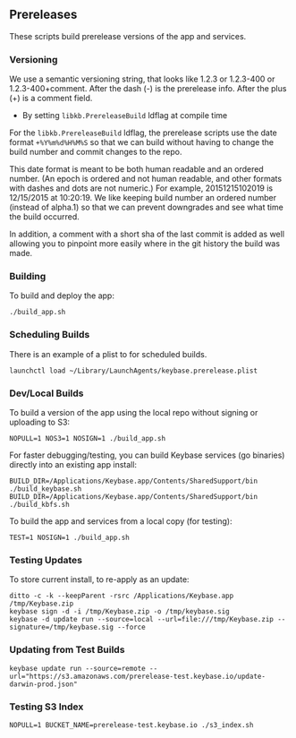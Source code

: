 ## Prereleases

These scripts build prerelease versions of the app and services.

### Versioning

We use a semantic versioning string, that looks like 1.2.3 or 1.2.3-400 or 1.2.3-400+comment. After the dash (-) is the prerelease info. After the plus (+) is a comment field.

- By setting `libkb.PrereleaseBuild` ldflag at compile time

For the `libkb.PrereleaseBuild` ldflag, the prerelease scripts use the date format `+%Y%m%d%H%M%S` so that we can build without having to change the build number and commit changes to the repo.

This date format is meant to be both human readable and an ordered number. (An epoch is ordered and not human readable,
and other formats with dashes and dots are not numeric.) For example, 20151215102019 is 12/15/2015 at 10:20:19. We like keeping build number an ordered number (instead of alpha.1) so that we can prevent downgrades and see what time the build occurred.

In addition, a comment with a short sha of the last commit is added as well allowing you to pinpoint more easily where in the git history the build was made.

### Building

To build and deploy the app:

```
./build_app.sh
```

### Scheduling Builds

There is an example of a plist to for scheduled builds.

```
launchctl load ~/Library/LaunchAgents/keybase.prerelease.plist
```

### Dev/Local Builds

To build a version of the app using the local repo without signing or uploading
to S3:

```
NOPULL=1 NOS3=1 NOSIGN=1 ./build_app.sh
```

For faster debugging/testing, you can build Keybase services (go binaries)
directly into an existing app install:

```
BUILD_DIR=/Applications/Keybase.app/Contents/SharedSupport/bin ./build_keybase.sh
BUILD_DIR=/Applications/Keybase.app/Contents/SharedSupport/bin ./build_kbfs.sh
```

To build the app and services from a local copy (for testing):

```
TEST=1 NOSIGN=1 ./build_app.sh
```

### Testing Updates

To store current install, to re-apply as an update:

```
ditto -c -k --keepParent -rsrc /Applications/Keybase.app /tmp/Keybase.zip
keybase sign -d -i /tmp/Keybase.zip -o /tmp/keybase.sig
keybase -d update run --source=local --url=file:///tmp/Keybase.zip --signature=/tmp/keybase.sig --force
```

### Updating from Test Builds

```
keybase update run --source=remote --url="https://s3.amazonaws.com/prerelease-test.keybase.io/update-darwin-prod.json"
```

### Testing S3 Index

```
NOPULL=1 BUCKET_NAME=prerelease-test.keybase.io ./s3_index.sh
```
